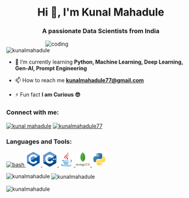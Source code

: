 <h1 align="center">Hi 👋, I'm Kunal Mahadule</h1>
<h3 align="center">A passionate Data Scientists from India</h3>

<img align="right" alt="coding" width="400" src="https://media1.giphy.com/media/v1.Y2lkPTc5MGI3NjExdGxob201MjMycXQwcjdkMTdmNmhwbTM1bTY5NzR1M21pb241dnNhayZlcD12MV9naWZzX3NlYXJjaCZjdD1n/qgQUggAC3Pfv687qPC/giphy.gif">

<p align="left"> <img src="https://komarev.com/ghpvc/?username=kunalmahadule&label=Profile%20views&color=0e75b6&style=flat" alt="kunalmahadule" /> </p>

- 🌱 I’m currently learning **Python, Machine Learning, Deep Learning, Gen-AI, Prompt Engineering**

- 📫 How to reach me **kunalmahadule77@gmail.com**

- ⚡ Fun fact **I am Curious 😎**

<h3 align="left">Connect with me:</h3>
<p align="left">
<a href="https://linkedin.com/in/kunal mahadule" target="blank"><img align="center" src="https://raw.githubusercontent.com/rahuldkjain/github-profile-readme-generator/master/src/images/icons/Social/linked-in-alt.svg" alt="kunal mahadule" height="30" width="40" /></a>
<a href="https://www.leetcode.com/kunalmahadule77" target="blank"><img align="center" src="https://raw.githubusercontent.com/rahuldkjain/github-profile-readme-generator/master/src/images/icons/Social/leet-code.svg" alt="kunalmahadule77" height="30" width="40" /></a>
</p>

<h3 align="left">Languages and Tools:</h3>
<p align="left"> <a href="https://www.gnu.org/software/bash/" target="_blank" rel="noreferrer"> <img src="https://www.vectorlogo.zone/logos/gnu_bash/gnu_bash-icon.svg" alt="bash" width="40" height="40"/> </a> <a href="https://www.cprogramming.com/" target="_blank" rel="noreferrer"> <img src="https://raw.githubusercontent.com/devicons/devicon/master/icons/c/c-original.svg" alt="c" width="40" height="40"/> </a> <a href="https://www.w3schools.com/cpp/" target="_blank" rel="noreferrer"> <img src="https://raw.githubusercontent.com/devicons/devicon/master/icons/cplusplus/cplusplus-original.svg" alt="cplusplus" width="40" height="40"/> </a> <a href="https://www.java.com" target="_blank" rel="noreferrer"> <img src="https://raw.githubusercontent.com/devicons/devicon/master/icons/java/java-original.svg" alt="java" width="40" height="40"/> </a> <a href="https://www.mongodb.com/" target="_blank" rel="noreferrer"> <img src="https://raw.githubusercontent.com/devicons/devicon/master/icons/mongodb/mongodb-original-wordmark.svg" alt="mongodb" width="40" height="40"/> </a> <a href="https://www.python.org" target="_blank" rel="noreferrer"> <img src="https://raw.githubusercontent.com/devicons/devicon/master/icons/python/python-original.svg" alt="python" width="40" height="40"/> </a> </p>

<p><img align="left" src="https://github-readme-stats.vercel.app/api/top-langs?username=kunalmahadule&show_icons=true&locale=en&layout=compact" alt="kunalmahadule" /></p>

<p>&nbsp;<img align="center" src="https://github-readme-stats.vercel.app/api?username=kunalmahadule&show_icons=true&locale=en" alt="kunalmahadule" /></p>

<p><img align="center" src="https://github-readme-streak-stats.herokuapp.com/?user=kunalmahadule&" alt="kunalmahadule" /></p>
